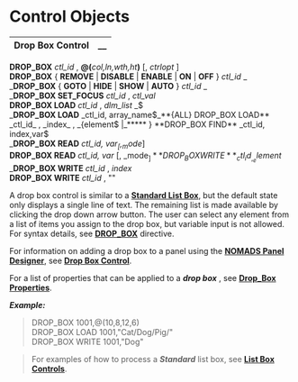 # Control Objects

**Drop Box Control** |  **__**  
---|---  
  
**DROP_BOX** _ctl_id_ , **@(**_col,ln,wth,ht_**)** [, _ctrlopt_ ]   
**DROP_BOX** { **REMOVE** | **DISABLE** | **ENABLE** | **ON** | **OFF** } _ctl_id_ _  
_**DROP_BOX** { **GOTO** | **HIDE** | **SHOW** | **AUTO** } _ctl_id_ _  
_**DROP_BOX SET_FOCUS** _ctl_id_ , _ctl_val_  
**DROP_BOX LOAD** _ctl_id_ , _dlm_list_ _$  
_**DROP_BOX LOAD** _ctl_id, array_name$_**{ALL}  
DROP_BOX LOAD** _ctl_id_ , _index_ , _{element$ |_***** }   
**DROP_BOX FIND** _ctl_id, index,var$  
_**DROP_BOX READ** _ctl_id, var$_ [, _mode$_]   
**DROP_BOX READ** _ctl_id, var_ [, _mode$_]   
**DROP_BOX WRITE** _ctl_id_ , _element$  
_**DROP_BOX WRITE** _ctl_id_ , _index_  
**DROP_BOX WRITE** _ctl_id_ , "" 

A drop box control is similar to a **[Standard List Box](List%20Box.htm#standard)**, but the default state only displays a single line of text. The remaining list is made available by clicking the drop down arrow button. The user can select any element from a list of items you assign to the drop box, but variable input is not allowed. For syntax details, see **[DROP_BOX](../../../directives/drop_box.md)** directive.

For information on adding a drop box to a panel using the **[NOMADS Panel Designer](../../../NOMADS%20Graphical%20Application/Panel%20Designer/Introduction.md)**, see **[Drop Box Control](../../../NOMADS%20Graphical%20Application/Creating%20Panel%20Controls/Drop%20Box%20Control/Overview.md)**.

For a list of properties that can be applied to a **_drop box_** , see **[Drop_Box Properties](../../../control_object_properties/dropbox_properties.md)**.

**_Example:_**

> DROP_BOX 1001,@(10,8,12,6)   
>  DROP_BOX LOAD 1001,"Cat/Dog/Pig/"   
>  DROP_BOX WRITE 1001,"Dog"

> For examples of how to process a **_Standard_** list box, see **[List Box Controls](List%20Box.md)**.
